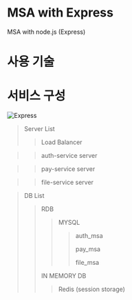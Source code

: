 # MSA with Express
MSA with node.js (Express)

사용 기술
======


서비스 구성
=======
![Express](https://user-images.githubusercontent.com/54240763/163981531-eeaa182b-a77c-41c7-93a5-2fc144240b29.png)

>Server List
>>Load Balancer

>>auth-service server

>>pay-service server

>>file-service server

>DB List
>>RDB
>>>MYSQL
>>>
>>>>auth_msa
>>>>
>>>>pay_msa
>>>>
>>>>file_msa
>>>
>>IN MEMORY DB
>>
>>>Redis (session storage)
